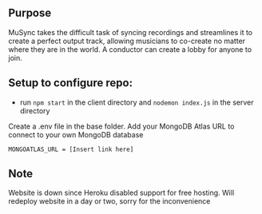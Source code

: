 

## Purpose
MuSync takes the difficult task of syncing recordings and streamlines it to create a perfect output track, allowing musicians to co-create no matter where they are in the world. A conductor can create a lobby for anyone to join.

## Setup to configure repo:
- run `npm start` in the client directory and `nodemon index.js` in the server directory

Create a .env file in the base folder. Add your MongoDB Atlas URL to connect to your own MongoDB database

```
MONGOATLAS_URL = [Insert link here]
```

## Note
Website is down since Heroku disabled support for free hosting. Will redeploy website in a day or two, sorry for the inconvenience
